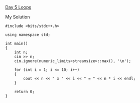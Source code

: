 [Day 5 Loops](https://www.hackerrank.com/challenges/30-loops/problem)

My Solution

```
#include <bits/stdc++.h>

using namespace std;

int main()
{
    int n;
    cin >> n;
    cin.ignore(numeric_limits<streamsize>::max(), '\n');

    for (int i = 1; i <= 10; i++)
    {
        cout << n << " x " << i << " = " << n * i << endl;
    }

    return 0;
}

```